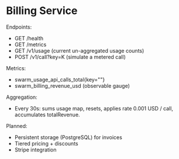 # Billing Service

Endpoints:
- GET /health
- GET /metrics
- GET /v1/usage (current un-aggregated usage counts)
- POST /v1/call?key=K (simulate a metered call)

Metrics:
- swarm_usage_api_calls_total{key=""}
- swarm_billing_revenue_usd (observable gauge)

Aggregation:
- Every 30s: sums usage map, resets, applies rate 0.001 USD / call, accumulates totalRevenue.

Planned:
- Persistent storage (PostgreSQL) for invoices
- Tiered pricing + discounts
- Stripe integration
